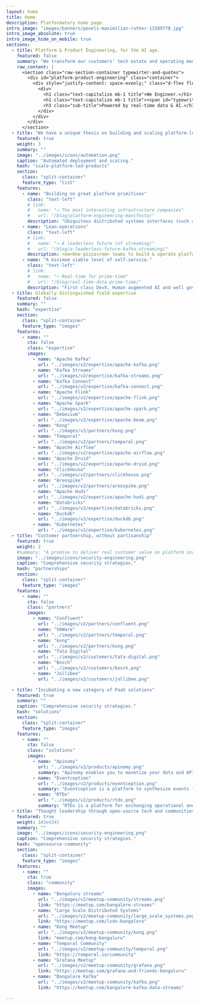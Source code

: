```yaml
---
layout: home
title: Home
description: Platformatory home page.
intro_image: "images/banners/pexels-maximilian-ruther-11589778.jpg"
intro_image_absolute: true
intro_image_hide_on_mobile: true
sections:
  - title: Platform & Product Engineering, for the AI age.
    featured: false
    summary: "We transform our customers' tech estate and operating model with cloud-native infrastructure, real-time data and modern integration."
    raw_content: |
      <section class="raw-section-container typewirter-and-quotes">
        <div id="platform-product-engineering" class="container">
          <div style="justify-content: space-evenly;" class="d-flex flex-column h-100 ">
            <div>
              <h1 class="text-capitalize mb-1 title">We Engineer.</h1>
              <h1 class="text-capitalize mb-1 title"><span id="typewriter-title">Platforms & Products.</span></h1>
              <h3 class="sub-title">Powered by real-time data & AI.</h3>
            </div>
          </div>  
        </div>
      </section>
  - title: "We have a unique thesis on building and scaling platform-led products"
    featured: true
    weight: 3
    summary: ""
    image: "../images/icons/automation.png"
    caption: "Automated deployment and scaling."
    hash: "scale-platform-led-products"
    section:
      class: "split-container"
      feature_type: "list"
    features:
      - name: "Building on great platform primitives"
        class: "text-left"
        # link:
        #   name: "→ The most interesting infrastructure companies"
        #   url: "/blog/platform-engineering-manifesto/"
        description: "Ubiquitous distributed systems interfaces (such as Apache Kafka, Kubernetes, PostgreSQL, Temporal and more)."
      - name: "Lean-operations"
        class: "text-left"
        # link:
        #   name: "→ A leaderless future (of streaming)"
        #   url: "/blog/a-leaderless-future-kafka-streaming/"
        description: <em>One-pizza</em> teams to build & operate platforms that extract common cross-cutting concerns.
      - name: "A minimum viable level of self-service."
        class: "text-left"
        # link:
        #   name: "→ Real-time for prime-time"
        #   url: "/blog/real-time-data-prime-time/"
        description: "First class DevX, Human augmented AI and well governed, secure foundational tooling (for just about everything)"
  - title: Globally distinguished field expertise 
    featured: false
    summary: ""
    hash: "expertise"
    section:
      class: "split-container"
      feature_type: "images"
    features:
      - name: ""
        cta: false
        class: "expertise"
        images:
          - name: "Apache Kafka"
            url: "../images/v2/expertise/apache-kafka.png"
          - name: "Kafka Streams"
            url: "../images/v2/expertise/kafka-streams.png"
          - name: "Kafka Connect"
            url: "../images/v2/expertise/kafka-connect.png"
          - name: "Apache Flink"
            url: "../images/v2/expertise/apache-flink.png"
          - name: "Apache Spark"
            url: "../images/v2/expertise/apache-spark.png"
          - name: "Debezium"
            url: "../images/v2/expertise/apache-beam.png"
          - name: "Kong"
            url: "../images/v2/partners/kong.png"
          - name: "Temporal"
            url: "../images/v2/partners/temporal.png"
          - name: "Apache Airflow"
            url: "../images/v2/expertise/apache-airflow.png"
          - name: "Apache Druid"
            url: "../images/v2/expertise/apache-druid.png"
          - name: "ClickHouse"
            url: "../images/v2/partners/clickhouse.png"
          - name: "Areospike"
            url: "../images/v2/partners/areospike.png"
          - name: "Apache Hudi"
            url: "../images/v2/expertise/apache-hudi.png"
          - name: "Databricks"
            url: "../images/v2/expertise/databricks.png"
          - name: "Duckdb"
            url: "../images/v2/expertise/duckdb.png"
          - name: "Kubernetes"
            url: "../images/v2/expertise/kubernetes.png"
  - title: "Customer partnership, without partisanship"
    featured: true
    weight: 2
    #summary: "A promise to deliver real customer value on platform investments. "
    image: "../images/icons/security-engineering.png"
    caption: "Comprehensive security strategies."
    hash: "partnerships"
    section:
      class: "split-container"
      feature_type: "images"
    features: 
      - name: ""
        cta: false
        class: "partners"
        images: 
          - name: "Confluent"
            url: "../images/v2/partners/confluent.png"
          - name: "VmWare"
            url: "../images/v2/partners/temporal.png"
          - name: "kong"
            url: "../images/v2/partners/kong.png"
          - name: "Tata Digital"
            url: "../images/v2/customers/tata-digital.png"
          - name: "Bosch"
            url: "../images/v2/customers/bosch.png"
          - name: "Jollibee"
            url: "../images/v2/customers/jollibee.png"

  - title: "Incubating a new category of PaaS solutions"
    featured: true
    summary: ""
    caption: "Comprehensive security strategies."
    hash: "solutions"
    section:
      class: "split-container"
      feature_type: "images"
    features:
      - name: ""
        cta: false
        class: "solutions"
        images:
          - name: "Apinomy" 
            url: "../images/v2/products/apinomy.png"
            summary: "Apinomy enables you to monetize your data and APIs by bundling them into meaningful products."
          - name: "Eventception"
            url: "../images/v2/products/eventception.png"
            summary: "Eventception is a platform to synthesize events from API transactions."
          - name: "RTDx"
            url: "../images/v2/products/rtdx.png"
            summary: "RTDx is a platform for exchanging operational and analytical data in real-time."
  - title: "Thought leadership through open-source tech and communities"
    featured: true
    weight: 1#3e4341
    summary: ""
    image: "../images/icons/security-engineering.png"
    caption: "Comprehensive security strategies."
    hash: "opensource-community"
    section:
      class: "split-container"
      feature_type: "images"
    features: 
      - name: ""
        cta: true
        class: "community"
        images: 
          - name: "Bengaluru streams"
            url: "../images/v2/meetup-community/streams.png"
            link: "https://meetup.com/bangalore-streams"
          - name: "Large Scale Distributed Systems"
            url: "../images/v2/meetup-community/large_scale_systems.png"
            link: "https://meetup.com/lsds-bangalore"
          - name: "Kong Meetup"
            url: "../images/v2/meetup-community/kong.png"
            link: "meetup.com/kong-bengaluru"
          - name: "Temporal Community"
            url: "../images/v2/meetup-community/temporal.png"
            link: "https://temporal.io/community"
          - name: "Grafana Meetup"
            url: "../images/v2/meetup-community/grafana.png"
            link: "https://meetup.com/grafana-and-friends-bengaluru"
          - name: "Bangalore Kafka"
            url: "../images/v2/meetup-community/kafka.png"
            link: "https://meetup.com/bangalore-kafka-data-streams"

--- 
```



  <div id="splash-screen" style="display: none; position: fixed; top: 0; left: 0; width: 100%; height: 100%; background: #0d1926; z-index: 9999;">
    <div class="home-banner-container">
    <div id="monitor" class="theme-green">
    <div id="screen">
      <div id="crt">
        <div class="scanline"></div>
        <div class="terminal">
          ### booting platformatory 
  
[    0.000000] Platformatory kernel version 1.0.0 (gcc 10.3.0)
[    0.000001] Command line: BOOT_IMAGE=/boot/vmlinuz-1.0.0-generic root=UUID=platformatory ro quiet splash vt.handoff=7
[    0.000002] initializing subsys: culture, 10x engineering
[    0.000003] initializing ordered polyglot stack: golang, rust, python, javascript, lua, c++, jvm (ugh)
[    0.000004] starting platform stack v 4.2.....
[    0.000005] initializing cloud-native and hybrid environments: metal, aws, gcp, azure, k8s
[    0.000006] initializing distributed streaming and real-time stack: apache kafka, flink, spark, clickhouse, pinot
[    0.000007] initializing data infra lite: duckdb, rocksdb, adf (and more)
[    0.000008] initializing data infra at large: hudi, delta lake, trino (and more)
[    0.000008] initializing networking & connectivity stack: envoy, kong (and more)
[    0.000009] initializing durable execution stack: cadence, temporal (annd more)
[    0.000010] spawning our inner daemons: oss, community
[    1.234567] fast init done. do whatever to continue

platformatory 20.24 LTS lifeuniverseandeverything tty1

guest@platformatory:~$ /etc/init.d/platformatorywebdm start
Starting platformatorydm (via systemctl): platformatorywebdm.service.
        </div>
      </div>
    </div>
    <button class="enter-button" onclick="hideSplashScreen()"><svg height="4rem" width="4rem" version="1.1" id="Capa_1" xmlns="http://www.w3.org/2000/svg" xmlns:xlink="http://www.w3.org/1999/xlink" viewBox="0 0 30.143 30.143" xml:space="preserve" fill="#ffffff" stroke="#ffffff"><g id="SVGRepo_bgCarrier" stroke-width="0"></g><g id="SVGRepo_tracerCarrier" stroke-linecap="round" stroke-linejoin="round"></g><g id="SVGRepo_iconCarrier"> <g> <path style="fill:#ffffff;" d="M20.034,2.357v3.824c3.482,1.798,5.869,5.427,5.869,9.619c0,5.98-4.848,10.83-10.828,10.83 c-5.982,0-10.832-4.85-10.832-10.83c0-3.844,2.012-7.215,5.029-9.136V2.689C4.245,4.918,0.731,9.945,0.731,15.801 c0,7.921,6.42,14.342,14.34,14.342c7.924,0,14.342-6.421,14.342-14.342C29.412,9.624,25.501,4.379,20.034,2.357z"></path> <path style="fill:#ffffff;" d="M14.795,17.652c1.576,0,1.736-0.931,1.736-2.076V2.08c0-1.148-0.16-2.08-1.736-2.08 c-1.57,0-1.732,0.932-1.732,2.08v13.496C13.062,16.722,13.225,17.652,14.795,17.652z"></path> </g> </g></svg></button>
  </div>
  
  </div>
</div>
